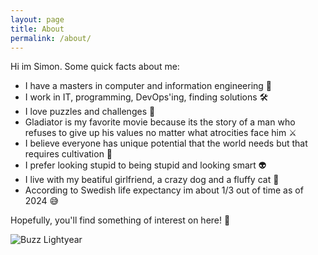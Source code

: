 ```yaml
---
layout: page
title: About
permalink: /about/
---
```


Hi im Simon. Some quick facts about me:

-   I have a masters in computer and information engineering 📖
-   I work in IT, programming, DevOps'ing, finding solutions 🛠️
-   I love puzzles and challenges 🧩
-   Gladiator is my favorite movie because its the story of a man who refuses to give up his values
    no matter what atrocities face him ⚔️
-   I believe everyone has unique potential that the world needs but that requires cultivation 🌱
-   I prefer looking stupid to being stupid and looking smart 👽
-   I live with my beatiful girlfriend, a crazy dog and a fluffy cat 🐶
-   According to Swedish life expectancy im about 1/3 out of time as of 2024 😅

Hopefully, you'll find something of interest on here! 🙂

![Buzz Lightyear](/assets//simonstherom.jpg)
